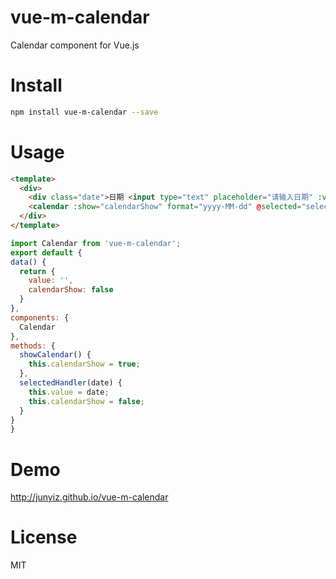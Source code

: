 # vue-m-calendar
Calendar component for Vue.js

# Install

```Bash
npm install vue-m-calendar --save
```

# Usage

```HTML
<template>
  <div>
    <div class="date">日期 <input type="text" placeholder="请输入日期" :value="value" @click="showCalendar"></div>
    <calendar :show="calendarShow" format="yyyy-MM-dd" @selected="selectedHandler"></calendar>
  </div>
</template>
```

```JavaScript
import Calendar from 'vue-m-calendar';
export default {
data() {
  return {
    value: '',
    calendarShow: false
  }
},
components: {
  Calendar
},
methods: {
  showCalendar() {
    this.calendarShow = true;
  },
  selectedHandler(date) {
    this.value = date;
    this.calendarShow = false;
  }
}
}
```

# Demo

http://junyiz.github.io/vue-m-calendar

# License
MIT